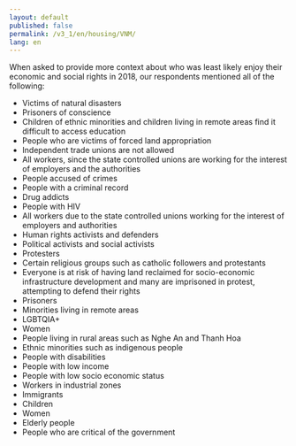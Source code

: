 ```yaml
---
layout: default
published: false
permalink: /v3_1/en/housing/VNM/
lang: en
---
```


When asked to provide more context about who was least likely enjoy their economic and social rights in 2018, our respondents mentioned all of the following:
-	Victims of natural disasters
-	Prisoners of conscience 
-	Children of ethnic minorities and children living in remote areas find it difficult to access education
-	People who are victims of forced land appropriation
-	Independent trade unions are not allowed
-	All workers, since the state controlled unions are working for the interest of employers and the authorities
-	People accused of crimes
-	People with a criminal record
-	Drug addicts
-	People with HIV
-	All workers due to the state controlled unions working for the interest of employers and authorities
-	Human rights activists and defenders
-	Political activists and social activists
-	Protesters
-	Certain religious groups such as catholic followers and protestants 
-	Everyone is at risk of having land reclaimed for socio-economic infrastructure development and many are imprisoned in protest, attempting to defend their rights
-	Prisoners
-	Minorities living in remote areas
-	LGBTQIA+
-	Women
-	People living in rural areas such as Nghe An and Thanh Hoa
-	Ethnic minorities such as indigenous people
-	People with disabilities
-	People with low income
-	People with low socio economic status
-	Workers in industrial zones
-	Immigrants
-	Children
-	Women
-	Elderly people
-	People who are critical of the government

